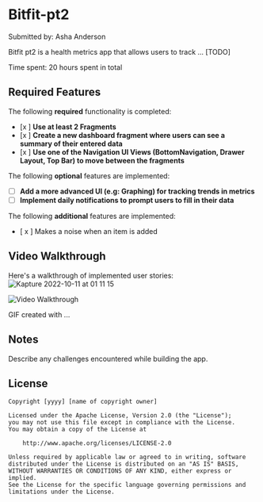 # Bitfit-pt2
Submitted by: Asha Anderson

Bitfit pt2 is a health metrics app that allows users to track ... [TODO] 

Time spent: 20 hours spent in total

## Required Features

The following **required** functionality is completed:

- [x ] **Use at least 2 Fragments**
- [x ] **Create a new dashboard fragment where users can see a summary of their entered data**
- [x ] **Use one of the Navigation UI Views (BottomNavigation, Drawer Layout, Top Bar) to move between the fragments**

The following **optional** features are implemented:

- [ ] **Add a more advanced UI (e.g: Graphing) for tracking trends in metrics**
- [ ] **Implement daily notifications to prompt users to fill in their data**

The following **additional** features are implemented:

- [ x ] Makes a noise when an item is added

## Video Walkthrough


Here's a walkthrough of implemented user stories:
![Kapture 2022-10-11 at 01 11 15](https://user-images.githubusercontent.com/83426123/195002802-57ed480b-34ed-41c1-a0d2-35414739e7a0.gif)


<img src='http://i.imgur.com/link/to/your/gif/file.gif' title='Video Walkthrough' width='' alt='Video Walkthrough' />

<!-- Replace this with whatever GIF tool you used! -->
GIF created with ...  
<!-- Recommended tools:
[Kap](https://getkap.co/) for macOS
[ScreenToGif](https://www.screentogif.com/) for Windows
[peek](https://github.com/phw/peek) for Linux. -->

## Notes

Describe any challenges encountered while building the app.

## License

    Copyright [yyyy] [name of copyright owner]

    Licensed under the Apache License, Version 2.0 (the "License");
    you may not use this file except in compliance with the License.
    You may obtain a copy of the License at

        http://www.apache.org/licenses/LICENSE-2.0

    Unless required by applicable law or agreed to in writing, software
    distributed under the License is distributed on an "AS IS" BASIS,
    WITHOUT WARRANTIES OR CONDITIONS OF ANY KIND, either express or implied.
    See the License for the specific language governing permissions and
    limitations under the License.
